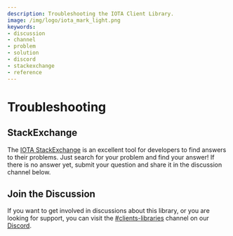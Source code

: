 ```yaml
---
description: Troubleshooting the IOTA Client Library.  
image: /img/logo/iota_mark_light.png
keywords:
- discussion
- channel
- problem
- solution
- discord
- stackexchange
- reference
---
```

# Troubleshooting

## StackExchange

The [IOTA StackExchange](https://iota.stackexchange.com/)
is an excellent tool for developers to find answers to their problems. Just search for your problem and find your
answer! If there is no answer yet, submit your question and share it in the discussion channel below.

## Join the Discussion

If you want to get involved in discussions about this library, or you are looking for support, you can visit
the [#clients-libraries](https://discord.com/channels/397872799483428865/800637917189636136) channel on
our [Discord](https://discord.iota.org).


